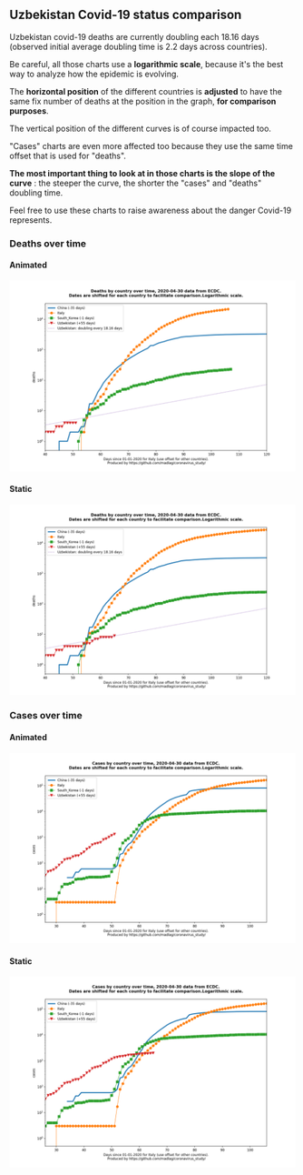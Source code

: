 ## Uzbekistan Covid-19 status comparison 

Uzbekistan covid-19 deaths are currently doubling each 18.16 days (observed initial average doubling time is 2.2 days across countries).



Be careful, all those charts use a **logarithmic scale**, because it's the best way to analyze how the epidemic is evolving.
 
The **horizontal position** of the different countries is **adjusted** to have the same fix number of deaths at the position in the graph, **for comparison purposes**.

The vertical position of the different curves is of course impacted too.

"Cases" charts are even more affected too because they use the same time offset that is used for "deaths".

**The most important thing to look at in those charts is the slope of the curve** : the steeper the curve, the shorter the "cases" and "deaths" doubling time.

Feel free to use these charts to raise awareness about the danger Covid-19 represents. 


 
### Deaths over time
 
#### Animated
![Uzbekistan covid-19 deaths animated chart](https://raw.githubusercontent.com/madlag/coronavirus_study/master/notebooks/graphs/2020-04-30/countries/Uzbekistan/2020-04-30_Uzbekistan_deaths.gif "Uzbekistan covid-19 deaths animated chart")   
 
#### Static
![Uzbekistan covid-19 deaths static chart](https://raw.githubusercontent.com/madlag/coronavirus_study/master/notebooks/graphs/2020-04-30/countries/Uzbekistan/2020-04-30_Uzbekistan_deaths.png "Uzbekistan covid-19 deaths static chart")   

 
### Cases over time
 
#### Animated
![Uzbekistan covid-19 cases animated chart](https://raw.githubusercontent.com/madlag/coronavirus_study/master/notebooks/graphs/2020-04-30/countries/Uzbekistan/2020-04-30_Uzbekistan_cases.gif "Uzbekistan covid-19 cases animated chart")   
 
#### Static
![Uzbekistan covid-19 cases static chart](https://raw.githubusercontent.com/madlag/coronavirus_study/master/notebooks/graphs/2020-04-30/countries/Uzbekistan/2020-04-30_Uzbekistan_cases.png "Uzbekistan covid-19 cases static chart")   

